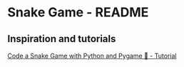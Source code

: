 
# Snake Game - README

## Inspiration and tutorials

[Code a Snake Game with Python and Pygame 🐍 - Tutorial](https://www.youtube.com/watch?v=8dfePlONtls)